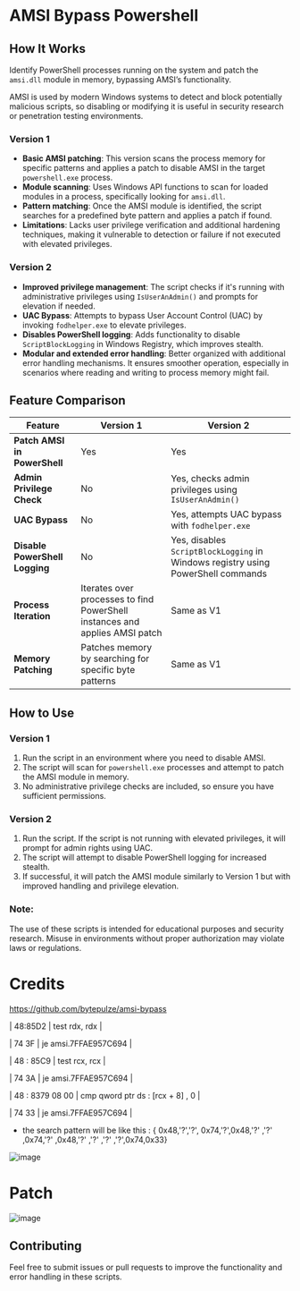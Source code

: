 # AMSI Bypass Powershell

## How It Works

Identify PowerShell processes running on the system and patch the `amsi.dll` module in memory, bypassing AMSI’s functionality. 

AMSI is used by modern Windows systems to detect and block potentially malicious scripts, so disabling or modifying it is useful in security research or penetration testing environments.

### Version 1

- **Basic AMSI patching**: This version scans the process memory for specific patterns and applies a patch to disable AMSI in the target `powershell.exe` process.
- **Module scanning**: Uses Windows API functions to scan for loaded modules in a process, specifically looking for `amsi.dll`.
- **Pattern matching**: Once the AMSI module is identified, the script searches for a predefined byte pattern and applies a patch if found.
- **Limitations**: Lacks user privilege verification and additional hardening techniques, making it vulnerable to detection or failure if not executed with elevated privileges.

### Version 2

- **Improved privilege management**: The script checks if it's running with administrative privileges using `IsUserAnAdmin()` and prompts for elevation if needed.
- **UAC Bypass**: Attempts to bypass User Account Control (UAC) by invoking `fodhelper.exe` to elevate privileges.
- **Disables PowerShell logging**: Adds functionality to disable `ScriptBlockLogging` in Windows Registry, which improves stealth.
- **Modular and extended error handling**: Better organized with additional error handling mechanisms. It ensures smoother operation, especially in scenarios where reading and writing to process memory might fail.

## Feature Comparison

| **Feature**                            | **Version 1**                                                | **Version 2**                                                |
|----------------------------------------|--------------------------------------------------------------|--------------------------------------------------------------|
| **Patch AMSI in PowerShell**           | Yes                                                          | Yes                                                          |
| **Admin Privilege Check**              | No                                                           | Yes, checks admin privileges using `IsUserAnAdmin()`          |
| **UAC Bypass**                         | No                                                           | Yes, attempts UAC bypass with `fodhelper.exe`                 |
| **Disable PowerShell Logging**         | No                                                           | Yes, disables `ScriptBlockLogging` in Windows registry using PowerShell commands |
| **Process Iteration**                  | Iterates over processes to find PowerShell instances and applies AMSI patch | Same as V1                                                    |
| **Memory Patching**                    | Patches memory by searching for specific byte patterns        | Same as V1                                                    |

## How to Use

### Version 1
1. Run the script in an environment where you need to disable AMSI.
2. The script will scan for `powershell.exe` processes and attempt to patch the AMSI module in memory.
3. No administrative privilege checks are included, so ensure you have sufficient permissions.

### Version 2
1. Run the script. If the script is not running with elevated privileges, it will prompt for admin rights using UAC.
2. The script will attempt to disable PowerShell logging for increased stealth.
3. If successful, it will patch the AMSI module similarly to Version 1 but with improved handling and privilege elevation.

### Note:
The use of these scripts is intended for educational purposes and security research. Misuse in environments without proper authorization may violate laws or regulations.


# Credits

https://github.com/bytepulze/amsi-bypass

 | 48:85D2 | test rdx, rdx |

 | 74 3F | je amsi.7FFAE957C694 |

 | 48 : 85C9 | test rcx, rcx |

 | 74 3A | je amsi.7FFAE957C694 |

 | 48 : 8379 08 00 | cmp qword ptr ds : [rcx + 8] , 0 |

 | 74 33 | je amsi.7FFAE957C694 |

- the search pattern will be like this :
{ 0x48,'?','?', 0x74,'?',0x48,'?' ,'?' ,0x74,'?' ,0x48,'?' ,'?' ,'?' ,'?',0x74,0x33}

![image](https://github.com/ltcflip/amsi-bypass/assets/153377701/3a57f643-2896-49b1-b96f-80e1e7f56852)

# Patch

![image](https://github.com/ltcflip/amsi-bypass/assets/153377701/339ad662-591e-48cd-bab0-adf475d4d1dc)



## Contributing
Feel free to submit issues or pull requests to improve the functionality and error handling in these scripts.

